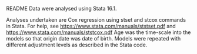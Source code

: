 README
Data were analysed using Stata 16.1.


Analyses undertaken are Cox regression using stset and stcox commands in Stata. For help, see https://www.stata.com/manuals/ststset.pdf and https://www.stata.com/manuals/ststcox.pdf
Age was the time-scale into the models so that origin date was date of birth. Models were repeated with different adjustment levels as described in the Stata code.

